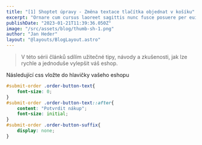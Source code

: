 ```yaml
---
title: "[1] Shoptet úpravy - Změna textace tlačítka objednat v košíku"
excerpt: "Ornare cum cursus laoreet sagittis nunc fusce posuere per euismod dis vehicula a, semper fames lacus maecenas dictumst pulvinar neque enim non potenti. Torquent hac sociosqu eleifend potenti."
publishDate: "2023-01-21T11:39:36.050Z"
image: "/src/assets/blog/thumb-sh-1.png"
author: "Jan Heder"
layout: "@layouts/BlogLayout.astro"
---
```


> V této sérii článků sdílím užitečné tipy, návody a zkušenosti, jak lze rychle a jednoduše vylepšit váš eshop. 

Následující css vložte do hlavičky vašeho eshopu

```css
#submit-order .order-button-text{
    font-size: 0;
}
#submit-order .order-button-text::after{
    content: "Potvrdit nákup";
    font-size: initial;
}
#submit-order .order-button-suffix{
    display: none;
}
```




